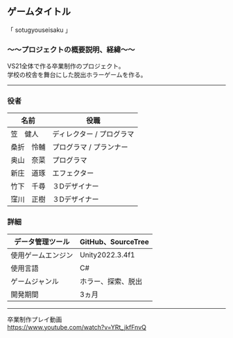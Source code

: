 ## ゲームタイトル  
「 sotugyouseisaku 」

### ～～プロジェクトの概要説明、経緯～～  
VS21全体で作る卒業制作のプロジェクト。  
学校の校舎を舞台にした脱出ホラーゲームを作る。
___  

### 役者  
名前 | 役職
-|-
笠　健人 | ディレクター / プログラマ
桑折　怜輔 | プログラマ / プランナー
奥山　奈菜 | プログラマ
新庄　道琢 | エフェクター
竹下　千尋 | ３Dデザイナー
窪川　正樹 | ３Dデザイナー


### 詳細  
| データ管理ツール | GitHub、SourceTree|
----|---- 
| 使用ゲームエンジン | Unity2022.3.4f1 |
| 使用言語 | C# |
|ゲームジャンル| ホラー、探索、脱出 |
|開発期間| 3ヵ月 |　　
---  

卒業制作プレイ動画  
https://www.youtube.com/watch?v=YRt_jkfFnvQ  
